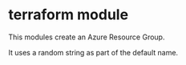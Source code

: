 # terraform module

This modules create an Azure Resource Group.

It uses a random string as part of the default name.
